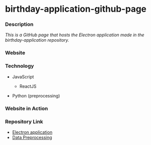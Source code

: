 # birthday-application-github-page

### Description
*This is a GitHub page that hosts the Electron application made in the birthday-application repository.* 

### Website 


### Technology 
* JavaScript
  - ReactJS

* Python (preprocessing)

### Website in Action

### Repository Link
* [Electron application](https://github.com/KrishnaBellamkonda/birthday-application) 
* [Data Preprocessing](https://github.com/KrishnaBellamkonda/birthday-application-data-processing)

